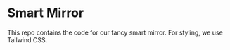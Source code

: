 # Smart Mirror

This repo contains the code for our fancy smart mirror. For styling, we use Tailwind CSS.
